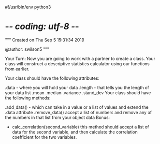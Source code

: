 #!/usr/bin/env python3
# -*- coding: utf-8 -*-
"""
Created on Thu Sep  5 15:31:34 2019

@author: swilson5
"""

Your Turn:
Now you are going to work with a partner to create a class. 
Your class will construct a descriptive statistics calculator using our functions from earlier.

Your class should have the following attributes:

.data - where you will hold your data
.length - that tells you the length of your data list
.mean
.median
.variance
.stand_dev
Your class should have the following methods:

.add_data() - which can take in a value or a list of values and extend the .data attribute
.remove_data() accept a list of numbers and remove any of the numbers in that list from your object data
Bonus:

- calc_correlation(second_variable) this method should accept a list of data for the second variable, 
and then calculate the correlation coefficient for the two variables.